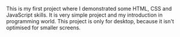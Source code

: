 This is my first project where I demonstrated some HTML, CSS and JavaScript skills. 
It is very simple project and my introduction in programming world. 
This project is only for desktop, because it isn't optimised for smaller screens.
